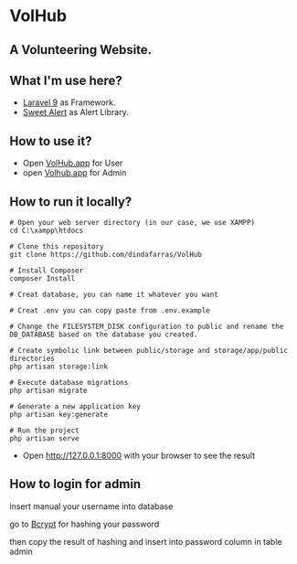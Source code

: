 # VolHub

A Volunteering Website.
---

## What I'm use here?

- [Laravel 9](https://laravel.com/docs/9.x/releases) as Framework.
- [Sweet Alert](https://realrashid.github.io/sweet-alert/) as Alert Library.

## How to use it?

- Open [VolHub.app](https://volhub.site/) for User
- open [Volhub.app](https://volhub.site/admin) for Admin

## How to run it locally?
```
# Open your web server directory (in our case, we use XAMPP)
cd C:\xampp\htdocs

# Clone this repository 
git clone https://github.com/dindafarras/VolHub

# Install Composer
composer Install

# Creat database, you can name it whatever you want

# Creat .env you can copy paste from .env.example

# Change the FILESYSTEM_DISK configuration to public and rename the DB_DATABASE based on the database you created.

# Create symbolic link between public/storage and storage/app/public directories
php artisan storage:link

# Execute database migrations
php artisan migrate

# Generate a new application key
php artisan key:generate

# Run the project
php artisan serve
```

* Open http://127.0.0.1:8000 with your browser to see the result

## How to login for admin

insert manual your username into database

go to [Bcrypt](https://bcrypt-generator.com/) for hashing your password

then copy the result of hashing and insert into password column in table admin
